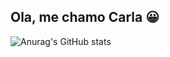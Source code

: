 ## Ola, me chamo Carla 😀

![Anurag's GitHub stats](https://github-readme-stats.vercel.app/api?username=carlafranchi01&theme=dark&show_icons=true)
